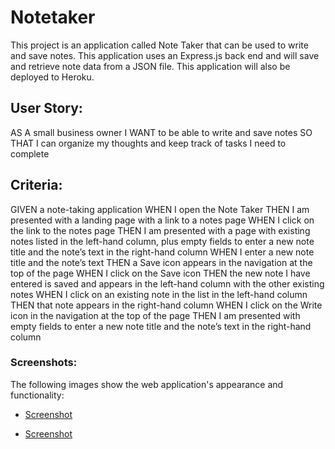 # Notetaker

This project is an application called Note Taker that can be used to write and save notes. This application uses an Express.js back end and will save and retrieve note data from a JSON file. This application will also be deployed to Heroku.
  
## User Story:
AS A small business owner
I WANT to be able to write and save notes
SO THAT I can organize my thoughts and keep track of tasks I need to complete

## Criteria:
GIVEN a note-taking application
WHEN I open the Note Taker
THEN I am presented with a landing page with a link to a notes page
WHEN I click on the link to the notes page
THEN I am presented with a page with existing notes listed in the left-hand column, plus empty fields to enter a new note title and the note’s text in the right-hand column
WHEN I enter a new note title and the note’s text
THEN a Save icon appears in the navigation at the top of the page
WHEN I click on the Save icon
THEN the new note I have entered is saved and appears in the left-hand column with the other existing notes
WHEN I click on an existing note in the list in the left-hand column
THEN that note appears in the right-hand column
WHEN I click on the Write icon in the navigation at the top of the page
THEN I am presented with empty fields to enter a new note title and the note’s text in the right-hand column

### Screenshots:
The following images show the web application's appearance and functionality:
* [Screenshot](./public/assets/Screenshot%202023-03-06%20at%2010.06.24%20PM.png)

* [Screenshot](public/assets/Screenshot%202023-03-06%20at%2010.08.34%20PM.png)